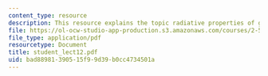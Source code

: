 ```yaml
---
content_type: resource
description: This resource explains the topic radiative properties of gases.
file: https://ol-ocw-studio-app-production.s3.amazonaws.com/courses/2-58j-radiative-transfer-spring-2006/bad88981390515f99d39b0cc4734501a_student_lect12.pdf
file_type: application/pdf
resourcetype: Document
title: student_lect12.pdf
uid: bad88981-3905-15f9-9d39-b0cc4734501a
---
```

